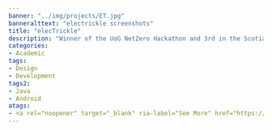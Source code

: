 ```yaml
---
banner: "../img/projects/ET.jpg"
banneralttext: "electrickle screenshots"
title: "elecTrickle"
description: "Winner of the UoG NetZero Hackathon and 3rd in the Scotiabank National EcoLiving Competition, elecTrickle is an Android app which simplifies analyzing your electrical usage. The app synchronizes with a Wi-Fi enabled smart electricity meter and divides monthly billing periods into smaller sections, allowing users to set their own 'budgets', and get notifications when they are using too much."
categories:
- Academic
tags:
- Design
- Development
tags2:
- Java
- Android
atags:
- <a rel="noopener" target="_blank" ria-label="See More" href="https://www.dropbox.com/sh/gi9frqy00xxd7fc/AADXtxANm78C4TQx_zea6Dd1a?dl=0">View Docs</a>
---
```

